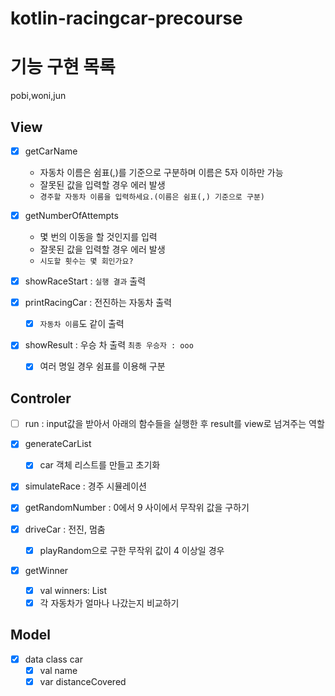 # kotlin-racingcar-precourse


# 기능 구현 목록

pobi,woni,jun

## View
- [x] getCarName
  - 자동차 이름은 쉼표(,)를 기준으로 구분하며 이름은 5자 이하만 가능  
  - 잘못된 값을 입력할 경우 에러 발생
  - `경주할 자동차 이름을 입력하세요.(이름은 쉼표(,) 기준으로 구분)`

- [x] getNumberOfAttempts
  - 몇 번의 이동을 할 것인지를 입력
  - 잘못된 값을 입력할 경우 에러 발생
  - `시도할 횟수는 몇 회인가요?`

- [x] showRaceStart : `실행 결과` 출력

- [x] printRacingCar : 전진하는 자동차 출력
    - [x] `자동차 이름`도 같이 출력

- [x] showResult : 우승 차 출력 `최종 우승자 : ooo`
  - [x] 여러 명일 경우 쉼표를 이용해 구분

## Controler

- [ ] run : input값을 받아서 아래의 함수들을 실행한 후 result를 view로 넘겨주는 역할

- [x] generateCarList
  - [x] car 객체 리스트를 만들고 초기화
  
- [x] simulateRace : 경주 시뮬레이션

- [x] getRandomNumber : 0에서 9 사이에서 무작위 값을 구하기

- [x] driveCar : 전진, 멈춤
  - [x] playRandom으로 구한 무작위 값이 4 이상일 경우

- [x] getWinner
  - [x] val winners: List<String>
  - [x] 각 자동차가 얼마나 나갔는지 비교하기

## Model
- [x] data class car
  - [x] val name
  - [x] var distanceCovered